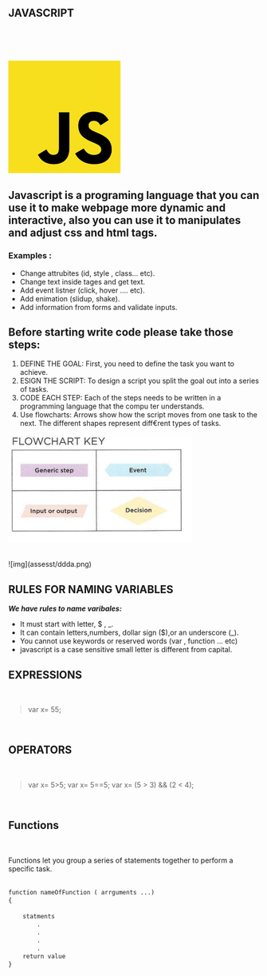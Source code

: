 ## JAVASCRIPT

<br/>
<br/>
<br/>

![img](assesst/downlo.png)

## **Javascript is a programing language that you can use it to make webpage more dynamic and interactive, also you can use it to manipulates and adjust css and html tags.** 


### Examples :

* Change attrubites (id, style , class...  etc).
* Change text inside tages and get text.
* Add event listner (click, hover .... etc).
* Add enimation (slidup, shake).
* Add information from forms and validate inputs.


## Before starting write code please take those steps:

1. DEFINE THE GOAL: First, you need to define the task you want to achieve.
1. ESIGN THE SCRIPT: To design a script you split the goal out into a series of tasks.
1. CODE EACH STEP: Each of the steps needs to be written in a programming language that the compu ter
understands. 
1. Use flowcharts: Arrows show how the script moves from one task to the next. The different shapes represent diff€rent types of tasks.

![img](assesst/tttttt.png)

<br/>
![img](assesst/ddda.png)

<br/>

## RULES FOR NAMING VARIABLES

***We have rules to name varibales:***

* It must start with letter, $ , _.
* It can contain letters,numbers, dollar sign ($),or an underscore (_).
* You cannot use keywords or reserved words (var , function ... etc)
* javascript is a case sensitive small letter is different from capital.

## EXPRESSIONS
<br/>

> var x= 55;

<br/>

## OPERATORS

<br/>

> var x= 5>5;
> var x= 5==5;
> var x= (5 > 3) && (2 < 4);

<br/>

## Functions 

<br/>

Functions let you group a series of statements together to perform a
specific task.


```

function nameOfFunction ( arrguments ...)
{

    statments
        .
        .
        .
        .
    return value    
}


```